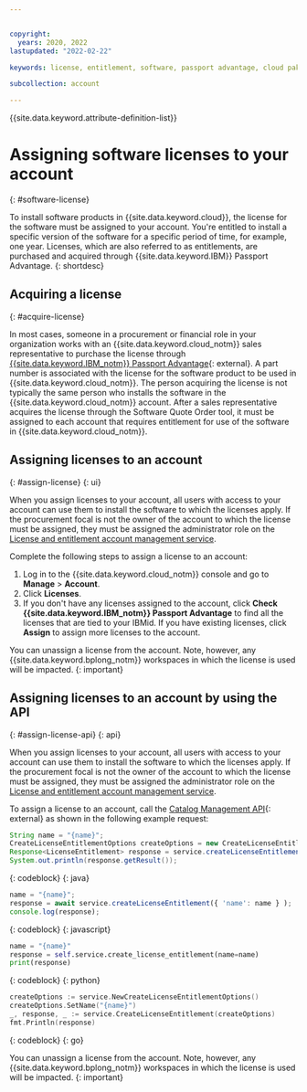 ```yaml
---


copyright:
  years: 2020, 2022
lastupdated: "2022-02-22"

keywords: license, entitlement, software, passport advantage, cloud pak, binding a license, PPA, part number

subcollection: account

---
```


{{site.data.keyword.attribute-definition-list}}

# Assigning software licenses to your account
{: #software-license}

To install software products in {{site.data.keyword.cloud}}, the license for the software must be assigned to your account. You're entitled to install a specific version of the software for a specific period of time, for example, one year. Licenses, which are also referred to as entitlements, are purchased and acquired through {{site.data.keyword.IBM}} Passport Advantage. 
{: shortdesc}

## Acquiring a license 
{: #acquire-license}

In most cases, someone in a procurement or financial role in your organization works with an {{site.data.keyword.cloud_notm}} sales representative to purchase the license through [{{site.data.keyword.IBM_notm}} Passport Advantage](https://www.ibm.com/software/passportadvantage/index.html){: external}. A part number is associated with the license for the software product to be used in {{site.data.keyword.cloud_notm}}. The person acquiring the license is not typically the same person who installs the software in the {{site.data.keyword.cloud_notm}} account. After a sales representative acquires the license through the Software Quote Order tool, it must be assigned to each account that requires entitlement for use of the software in {{site.data.keyword.cloud_notm}}. 

## Assigning licenses to an account
{: #assign-license}
{: ui}

When you assign licenses to your account, all users with access to your account can use them to install the software to which the licenses apply. If the procurement focal is not the owner of the account to which the license must be assigned, they must be assigned the administrator role on the [License and entitlement account management service](/docs/account?topic=account-account-services#license-entitlement-management). 

Complete the following steps to assign a license to an account:
1. Log in to the {{site.data.keyword.cloud_notm}} console and go to **Manage** > **Account**.
1. Click **Licenses**. 
1. If you don't have any licenses assigned to the account, click **Check {{site.data.keyword.IBM_notm}} Passport Advantage** to find all the licenses that are tied to your IBMid. If you have existing licenses, click **Assign** to assign more licenses to the account.

You can unassign a license from the account. Note, however, any {{site.data.keyword.bplong_notm}} workspaces in which the license is used will be impacted. 
{: important}

## Assigning licenses to an account by using the API
{: #assign-license-api}
{: api}

When you assign licenses to your account, all users with access to your account can use them to install the software to which the licenses apply. If the procurement focal is not the owner of the account to which the license must be assigned, they must be assigned the administrator role on the [License and entitlement account management service](/docs/account?topic=account-account-services#license-entitlement-management). 

To assign a license to an account, call the [Catalog Management API](https://cloud.ibm.com/apidocs/resource-catalog/private-catalog?code=java#create-license-entitlement){: external} as shown in the following example request:

```java
String name = "{name}";
CreateLicenseEntitlementOptions createOptions = new CreateLicenseEntitlementOptions.Builder().name(name).build();
Response<LicenseEntitlement> response = service.createLicenseEntitlement(createOptions).execute();
System.out.println(response.getResult());
```
{: codeblock}
{: java}

```javascript
name = "{name}";
response = await service.createLicenseEntitlement({ 'name': name } );
console.log(response);
```
{: codeblock}
{: javascript}

```python
name = "{name}"
response = self.service.create_license_entitlement(name=name)
print(response)
```
{: codeblock}
{: python}

```go
createOptions := service.NewCreateLicenseEntitlementOptions()
createOptions.SetName("{name}")
_, response, _ := service.CreateLicenseEntitlement(createOptions)
fmt.Println(response)
```
{: codeblock}
{: go}

You can unassign a license from the account. Note, however, any {{site.data.keyword.bplong_notm}} workspaces in which the license is used will be impacted. 
{: important}

